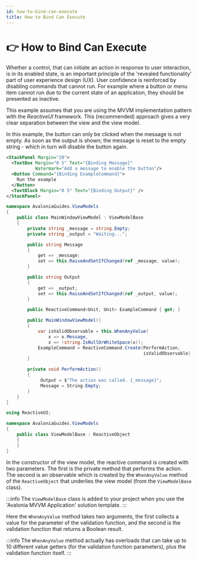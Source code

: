 ```yaml
---
id: how-to-bind-can-execute
title: How to Bind Can Execute
---
```



# 👉 How to Bind Can Execute

Whether a control, that can initiate an action in response to user interaction, is in its enabled state, is an important principle of the 'revealed functionality' part of user experience design (UX). User confidence is reinforced by disabling commands that cannot run. For example where a button or menu item cannot run due to the current state of an application, they should be presented as inactive.

This example assumes that you are using the MVVM implementation pattern with the _ReactiveUI_ framework. This (recommended) approach gives a very clear separation between the view and the view model.

In this example, the button can only be clicked when the message is not empty. As soon as the output is shown; the message is reset to the empty string - which in turn will disable the button again.

```xml title='XAML'
<StackPanel Margin="20">
  <TextBox Margin="0 5" Text="{Binding Message}"
           Watermark="Add a message to enable the button"/>
  <Button Command="{Binding ExampleCommand}">    
    Run the example
  </Button>
  <TextBlock Margin="0 5" Text="{Binding Output}" />
</StackPanel>
```

```csharp title='MainWindowViewModel.cs'
namespace AvaloniaGuides.ViewModels
{
    public class MainWindowViewModel : ViewModelBase
    {
        private string _message = string.Empty;
        private string _output = "Waiting...";

        public string Message 
        { 
            get => _message; 
            set => this.RaiseAndSetIfChanged(ref _message, value); 
        }

        public string Output
        {
            get => _output;
            set => this.RaiseAndSetIfChanged(ref _output, value);
        }

        public ReactiveCommand<Unit, Unit> ExampleCommand { get; }

        public MainWindowViewModel()
        {
            var isValidObservable = this.WhenAnyValue(
                x => x.Message,
                x => !string.IsNullOrWhiteSpace(x));
            ExampleCommand = ReactiveCommand.Create(PerformAction, 
                                                    isValidObservable);
        }

        private void PerformAction()
        {
             Output = $"The action was called. {_message}";
             Message = String.Empty;
        }
    }
}
```

```csharp title='ViewModelBase.cs'
using ReactiveUI;

namespace AvaloniaGuides.ViewModels
{
    public class ViewModelBase : ReactiveObject
    {
    }
}
```

In the constructor of the view model, the reactive command is created with two parameters. The first is the private method that performs the action. The second is an observable which is created by the `WhenAnyValue` method of the `ReactiveObject` that underlies the view model (from the `ViewModelBase` class).&#x20;

:::info
The `ViewModelBase` class is added to your project when you use the 'Avalonia MVVM Application' solution template.
:::

Here the `WhenAnyValue` method takes two arguments, the first collects a value for the parameter of the validation function, and the second is the validation function that returns a Boolean result.&#x20;

:::info
The `WhenAnyValue` method actually has overloads that can take up to 10 different value getters (for the validation function parameters), plus the validation function itself. &#x20;
:::

<img src="/img/gitbook-import/assets/command4.gif" alt=""/>
